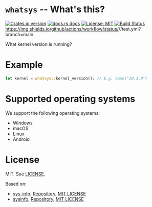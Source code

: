 # `whatsys` -- What's this?

[![Crates.io version](https://img.shields.io/crates/v/whatsys.svg?style=flat-square)](https://crates.io/crates/whatsys)
[![docs.rs docs](https://img.shields.io/badge/docs-latest-blue.svg?style=flat-square)](https://docs.rs/whatsys)
[![License: MIT](https://img.shields.io/github/license/badboy/whatsys?style=flat-square)](LICENSE)
[![Build Status](https://img.shields.io/github/actions/workflow/status/badboy/whatsys/ci.yml?branch=main&style=flat-square)](https://github.com/badboy/whatsys/actions/workflows/ci.yml?query=workflow%3ACI)
 https://img.shields.io/github/actions/workflow/status/<user>/<repo>/test.yml?branch=main

What kernel version is running?

# Example

```rust
let kernel = whatsys::kernel_version(); // E.g. Some("20.3.0")
```

# Supported operating systems

We support the following operating systems:

* Windows
* macOS
* Linux
* Android

# License

MIT. See [LICENSE](LICENSE).

Based on:

* [sys-info](https://crates.io/crates/sys-info), [Repository](https://github.com/FillZpp/sys-info-rs), [MIT LICENSE][sys-info-mit]
* [sysinfo](https://crates.io/crates/sysinfo), [Repository](https://github.com/GuillaumeGomez/sysinfo), [MIT LICENSE][sysinfo-mit]

[sys-info-mit]: https://github.com/FillZpp/sys-info-rs/blob/master/LICENSE
[sysinfo-mit]: https://github.com/GuillaumeGomez/sysinfo/blob/master/LICENSE

